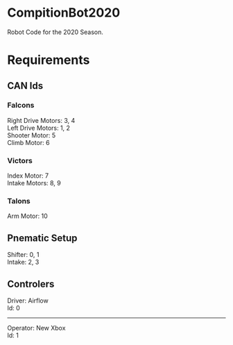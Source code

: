 # CompitionBot2020
Robot Code for the 2020 Season.

# Requirements
## CAN Ids
### Falcons
Right Drive Motors: 3, 4  
Left Drive Motors: 1, 2  
Shooter Motor: 5  
Climb Motor: 6
### Victors
Index Motor: 7  
Intake Motors: 8, 9
### Talons
Arm Motor: 10

## Pnematic Setup
Shifter: 0, 1  
Intake: 2, 3

## Controlers
Driver: Airflow  
Id: 0
***
Operator: New Xbox  
Id: 1
